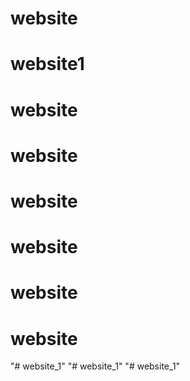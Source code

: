 # website
# website1
# website
# website
# website
# website
# website
# website
"# website_1" 
"# website_1" 
"# website_1" 
